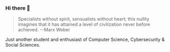 ### Hi there 👋

> Specialists without spirit, sensualists without heart; this nullity imagines that it has attained a level of civilization never before achieved. --Marx Weber

Just another student and enthusiast of Computer Science, Cybersecurity & Social Sciences.

